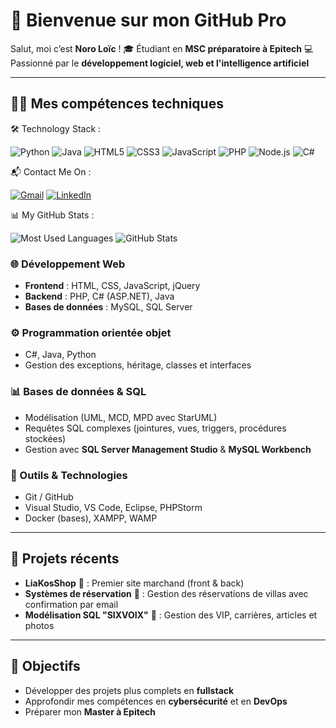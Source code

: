 # 👋 Bienvenue sur mon GitHub Pro

Salut, moi c’est **Noro Loïc** !
🎓 Étudiant en **MSC préparatoire à Epitech**
💻 Passionné par le **développement logiciel, web et l'intelligence artificiel**

---

## 🧑‍💻 Mes compétences techniques

🛠 Technology Stack :

![Python](https://img.shields.io/badge/-Python-3776AB?logo=python&logoColor=white)
![Java](https://img.shields.io/badge/-Java-007396?logo=java&logoColor=white)
![HTML5](https://img.shields.io/badge/-HTML5-E34F26?logo=html5&logoColor=white)
![CSS3](https://img.shields.io/badge/-CSS3-1572B6?logo=css3&logoColor=white)
![JavaScript](https://img.shields.io/badge/-JavaScript-F7DF1E?logo=javascript&logoColor=black)
![PHP](https://img.shields.io/badge/-PHP-777BB4?logo=php&logoColor=white)
![Node.js](https://img.shields.io/badge/-Node.js-339933?logo=node.js&logoColor=white)
![C#](https://img.shields.io/badge/-C%23-239120?logo=c-sharp&logoColor=white)

📬 Contact Me On :

[![Gmail](https://img.shields.io/badge/-Gmail-D14836?logo=gmail&logoColor=white)](mailto:loico34noro@gmail.com)
[![LinkedIn](https://img.shields.io/badge/-LinkedIn-0A66C2?logo=linkedin&logoColor=white)](https://www.linkedin.com/in/loïc-noro-37290933a)

📊 My GitHub Stats :

![Most Used Languages](https://github-readme-stats.vercel.app/api/top-langs/?username=LoicEpitech&layout=compact&theme=radical)
![GitHub Stats](https://github-readme-stats.vercel.app/api?username=LoicEpitech&show_icons=true&theme=radical)



### 🌐 Développement Web

* **Frontend** : HTML, CSS, JavaScript, jQuery
* **Backend** : PHP, C# (ASP.NET), Java
* **Bases de données** : MySQL, SQL Server

### ⚙️ Programmation orientée objet

* C#, Java, Python
* Gestion des exceptions, héritage, classes et interfaces

### 📊 Bases de données & SQL

* Modélisation (UML, MCD, MPD avec StarUML)
* Requêtes SQL complexes (jointures, vues, triggers, procédures stockées)
* Gestion avec **SQL Server Management Studio** & **MySQL Workbench**

### 🔧 Outils & Technologies

* Git / GitHub
* Visual Studio, VS Code, Eclipse, PHPStorm
* Docker (bases), XAMPP, WAMP

---

## 🚀 Projets récents

* **LiaKosShop** 🍰 : Premier site marchand (front & back)
* **Systèmes de réservation** 🏡 : Gestion des réservations de villas avec confirmation par email
* **Modélisation SQL "SIXVOIX"** 📰 : Gestion des VIP, carrières, articles et photos

---

## 🎯 Objectifs

* Développer des projets plus complets en **fullstack**
* Approfondir mes compétences en **cybersécurité** et en **DevOps**
* Préparer mon **Master à Epitech**




